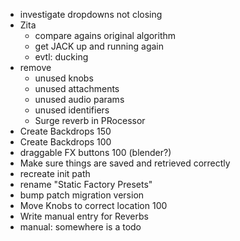 - investigate dropdowns not closing
- Zita
  - compare agains original algorithm
  - get JACK up and running again
  - evtl: ducking
- remove
  - unused knobs
  - unused attachments
  - unused audio params
  - unused identifiers 
  - Surge reverb in PRocessor
- Create Backdrops 150
- Create Backdrops 100
- draggable FX buttons 100 (blender?)
- Make sure things are saved and retrieved correctly
- recreate init path
- rename "Static Factory Presets"
- bump patch migration version
- Move Knobs to correct location 100
- Write manual entry for Reverbs 
- manual: somewhere is a todo